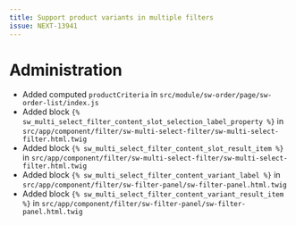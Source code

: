 ```yaml
---
title: Support product variants in multiple filters
issue: NEXT-13941
---
```

# Administration
* Added computed `productCriteria` in `src/module/sw-order/page/sw-order-list/index.js`
* Added block `{% sw_multi_select_filter_content_slot_selection_label_property %}` in `src/app/component/filter/sw-multi-select-filter/sw-multi-select-filter.html.twig`
* Added block `{% sw_multi_select_filter_content_slot_result_item %}` in `src/app/component/filter/sw-multi-select-filter/sw-multi-select-filter.html.twig`
* Added block `{% sw_multi_select_filter_content_variant_label %}` in `src/app/component/filter/sw-filter-panel/sw-filter-panel.html.twig`
* Added block `{% sw_multi_select_filter_content_variant_result_item %}` in `src/app/component/filter/sw-filter-panel/sw-filter-panel.html.twig`
